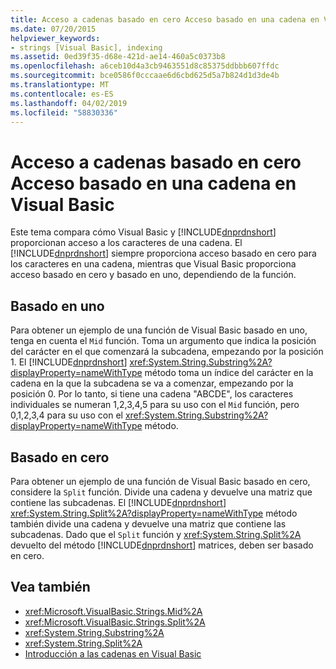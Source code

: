 ```yaml
---
title: Acceso a cadenas basado en cero Acceso basado en una cadena en Visual Basic
ms.date: 07/20/2015
helpviewer_keywords:
- strings [Visual Basic], indexing
ms.assetid: 0ed39f35-d68e-421d-ae14-460a5c0373b8
ms.openlocfilehash: a6ceb10d4a3cb9463551d8c85375ddbbb607ffdc
ms.sourcegitcommit: bce0586f0cccaae6d6cbd625d5a7b824d1d3de4b
ms.translationtype: MT
ms.contentlocale: es-ES
ms.lasthandoff: 04/02/2019
ms.locfileid: "58830336"
---
```

# <a name="zero-based-vs-one-based-string-access-in-visual-basic"></a>Acceso a cadenas basado en cero Acceso basado en una cadena en Visual Basic
Este tema compara cómo Visual Basic y [!INCLUDE[dnprdnshort](~/includes/dnprdnshort-md.md)] proporcionan acceso a los caracteres de una cadena. El [!INCLUDE[dnprdnshort](~/includes/dnprdnshort-md.md)] siempre proporciona acceso basado en cero para los caracteres en una cadena, mientras que Visual Basic proporciona acceso basado en cero y basado en uno, dependiendo de la función.  
  
## <a name="one-based"></a>Basado en uno  
 Para obtener un ejemplo de una función de Visual Basic basado en uno, tenga en cuenta el `Mid` función. Toma un argumento que indica la posición del carácter en el que comenzará la subcadena, empezando por la posición 1. El [!INCLUDE[dnprdnshort](~/includes/dnprdnshort-md.md)] <xref:System.String.Substring%2A?displayProperty=nameWithType> método toma un índice del carácter en la cadena en la que la subcadena se va a comenzar, empezando por la posición 0. Por lo tanto, si tiene una cadena "ABCDE", los caracteres individuales se numeran 1,2,3,4,5 para su uso con el `Mid` función, pero 0,1,2,3,4 para su uso con el <xref:System.String.Substring%2A?displayProperty=nameWithType> método.  
  
## <a name="zero-based"></a>Basado en cero  
 Para obtener un ejemplo de una función de Visual Basic basado en cero, considere la `Split` función. Divide una cadena y devuelve una matriz que contiene las subcadenas. El [!INCLUDE[dnprdnshort](~/includes/dnprdnshort-md.md)] <xref:System.String.Split%2A?displayProperty=nameWithType> método también divide una cadena y devuelve una matriz que contiene las subcadenas. Dado que el `Split` función y <xref:System.String.Split%2A> devuelto del método [!INCLUDE[dnprdnshort](~/includes/dnprdnshort-md.md)] matrices, deben ser basado en cero.  
  
## <a name="see-also"></a>Vea también

- <xref:Microsoft.VisualBasic.Strings.Mid%2A>
- <xref:Microsoft.VisualBasic.Strings.Split%2A>
- <xref:System.String.Substring%2A>
- <xref:System.String.Split%2A>
- [Introducción a las cadenas en Visual Basic](../../../../visual-basic/programming-guide/language-features/strings/introduction-to-strings.md)

